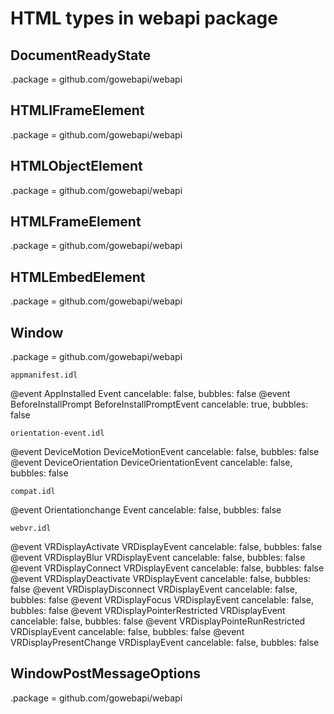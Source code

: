 # HTML types in webapi package

## DocumentReadyState

.package = github.com/gowebapi/webapi

## HTMLIFrameElement

.package = github.com/gowebapi/webapi

## HTMLObjectElement

.package = github.com/gowebapi/webapi

## HTMLFrameElement

.package = github.com/gowebapi/webapi

## HTMLEmbedElement

.package = github.com/gowebapi/webapi

## Window

.package = github.com/gowebapi/webapi

    appmanifest.idl
@event AppInstalled Event cancelable: false, bubbles: false
@event BeforeInstallPrompt BeforeInstallPromptEvent cancelable: true, bubbles: false

    orientation-event.idl
@event DeviceMotion DeviceMotionEvent cancelable: false, bubbles: false
@event DeviceOrientation DeviceOrientationEvent cancelable: false, bubbles: false

    compat.idl
@event Orientationchange Event cancelable: false, bubbles: false

    webvr.idl
@event VRDisplayActivate VRDisplayEvent cancelable: false, bubbles: false
@event VRDisplayBlur VRDisplayEvent cancelable: false, bubbles: false
@event VRDisplayConnect VRDisplayEvent cancelable: false, bubbles: false
@event VRDisplayDeactivate VRDisplayEvent cancelable: false, bubbles: false
@event VRDisplayDisconnect VRDisplayEvent cancelable: false, bubbles: false
@event VRDisplayFocus VRDisplayEvent cancelable: false, bubbles: false
@event VRDisplayPointerRestricted VRDisplayEvent cancelable: false, bubbles: false
@event VRDisplayPointeRunRestricted VRDisplayEvent cancelable: false, bubbles: false
@event VRDisplayPresentChange VRDisplayEvent cancelable: false, bubbles: false

## WindowPostMessageOptions

.package = github.com/gowebapi/webapi
